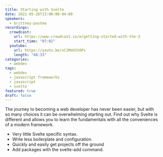 ```yaml
---
title: Starting with Svelte
date: 2022-05-26T13:00:00-04:00
speakers:
  - brittney-postma
recordings:
  crowdcast:
    url: https://www.crowdcast.io/e/getting-started-with-the-3
    start_time: "07:02"
  youtube:
    url: https://youtu.be/xC2Md43tOPs
    length: "48:33"
categories:
  - webdev
tags:
  - webdev
  - javascript frameworks
  - javascript
  - svelte
featured: true
draft: false
---
```


The journey to becoming a web developer has never been easier, but with so many choices it can be overwhelming starting out. Find out why Svelte is different and allows you to learn the fundamentals with all the conveniences of a modern framework.

- Very little Svelte specific syntax.
- Write less boilerplate and configuration.
- Quickly and easily get projects off the ground
- Add packages with the svelte-add command.

